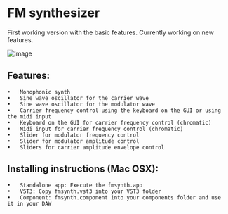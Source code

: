 # FM synthesizer

First working version with the basic features. Currently working on new features.

![image](https://user-images.githubusercontent.com/66480309/142676975-767126d1-5679-44d4-af08-0062d7eb3de3.png)

## Features:
	•	Monophonic synth
	•	Sine wave oscillator for the carrier wave
	•	Sine wave oscillator for the modulator wave
	•	Carrier frequency control using the keyboard on the GUI or using the midi input
	•	Keyboard on the GUI for carrier frequency control (chromatic)
	•	Midi input for carrier frequency control (chromatic)
	•	Slider for modulator frequency control
	•	Slider for modulator amplitude control
	•	Sliders for carrier amplitude envelope control

## Installing instructions (Mac OSX):
	•	Standalone app: Execute the fmsynth.app
  	•	VST3: Copy fmsynth.vst3 into your VST3 folder
	•	Component: fmsynth.component into your components folder and use it in your DAW
